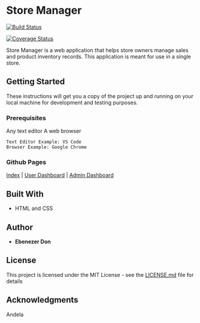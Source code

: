 # Store Manager

[![Build Status](https://travis-ci.org/ebenezerdon/Store-Manager.svg?branch=develop)](https://travis-ci.org/ebenezerdon/Store-Manager)

[![Coverage Status](https://coveralls.io/repos/<ebenezerdon>/<store-manager>/badge.svg?branch=develop)](https://coveralls.io/r/<ebenezerdon>/<store-manager>?branch=develop)

Store Manager is a web application that helps store owners manage sales and product inventory
records. This application is meant for use in a single store.

## Getting Started

These instructions will get you a copy of the project up and running on your local machine for development and testing purposes.

### Prerequisites

Any text editor
A web browser

```
Text Editor Example: VS Code
Browser Example: Google Chrome
```

### Github Pages

[Index](https://ebenezerdon.github.io/Store-Manager/UI/index.html) | 
[User Dashboard](https://ebenezerdon.github.io/Store-Manager/UI/pages/userdashboard.html) | 
[Admin Dashboard](https://ebenezerdon.github.io/Store-Manager/UI/pages/admindashboard.html)


## Built With

* HTML and CSS

## Author

* **Ebenezer Don** 

## License

This project is licensed under the MIT License - see the [LICENSE.md](LICENSE.md) file for details

## Acknowledgments

Andela